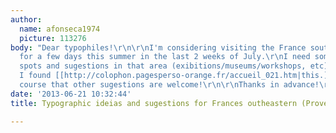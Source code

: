 ```yaml
---
author:
  name: afonseca1974
  picture: 113276
body: "Dear typophiles!\r\n\r\nI'm considering visiting the France southeastern  (Provence)
  for a few days this summer in the last 2 weeks of July.\r\nI need some typographic
  spots and sugestions in that area (exibitions/museums/workshops, etc).\r\nIn a search
  I found [[http://colophon.pagesperso-orange.fr/accueil_021.htm|this.]]\r\n\r\nOf
  course that other sugestions are welcome!\r\n\r\nThanks in advance!\r\nAnt\xF3nio\r\n"
date: '2013-06-21 10:32:44'
title: Typographic ideias and sugestions for Frances outheastern (Provence) in july

---
```

